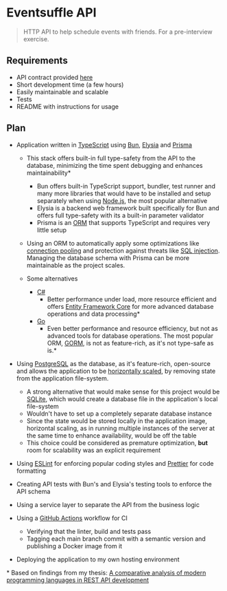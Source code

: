 # Eventsuffle API

> HTTP API to help schedule events with friends. For a pre-interview exercise.

## Requirements

- API contract provided [here](https://gist.github.com/VilluNikolaiV/44eae2829f7ece9c0d0657d502ed8c63)
- Short development time (a few hours)
- Easily maintainable and scalable
- Tests
- README with instructions for usage

## Plan

- Application written in [TypeScript](https://www.typescriptlang.org/) using [Bun](https://bun.sh/), [Elysia](https://elysiajs.com/) and [Prisma](https://www.prisma.io/)
  - This stack offers built-in full type-safety from the API to the database, minimizing the time spent debugging and enhances maintainability\*
    - Bun offers built-in TypeScript support, bundler, test runner and many more libraries that would have to be installed and setup separately when using [Node.js](https://nodejs.org/en), the most popular alternative
    - Elysia is a backend web framework built specifically for Bun and offers full type-safety with its a built-in parameter validator
    - Prisma is an [ORM](https://www.freecodecamp.org/news/what-is-an-orm-the-meaning-of-object-relational-mapping-database-tools/) that supports TypeScript and requires very little setup

  - Using an ORM to automatically apply some optimizations like [connection pooling](https://www.cockroachlabs.com/blog/what-is-connection-pooling/) and protection against threats like [SQL injection](https://www.w3schools.com/sql/sql_injection.asp). Managing the database schema with Prisma can be more maintainable as the project scales.
  - Some alternatives
    - [C#](https://learn.microsoft.com/en-us/dotnet/csharp/tour-of-csharp/overview)
      - Better performance under load, more resource efficient and offers [Entity Framework Core](https://learn.microsoft.com/en-us/ef/core/) for more advanced database operations and data processing\*
    - [Go](https://go.dev/)
      - Even better performance and resource efficiency, but not as advanced tools for database operations. The most popular ORM, [GORM](https://gorm.io/index.html), is not as feature-rich, as it's not type-safe as is.\*

- Using [PostgreSQL](https://www.postgresql.org/) as the database, as it's feature-rich, open-source and allows the application to be [horizontally scaled](https://www.cockroachlabs.com/blog/vertical-scaling-vs-horizontal-scaling/), by removing state from the application file-system.
  - A strong alternative that would make sense for this project would be [SQLite](https://www.sqlite.org/), which would create a database file in the application's local file-system
  - Wouldn't have to set up a completely separate database instance
  - Since the state would be stored locally in the application image, horizontal scaling, as in running multiple instances of the server at the same time to enhance availability, would be off the table
  - This choice could be considered as premature optimization, **but** room for scalability was an explicit requirement

- Using [ESLint](https://eslint.org/) for enforcing popular coding styles and [Prettier](https://prettier.io/) for code formatting
- Creating API tests with Bun's and Elysia's testing tools to enforce the API schema
- Using a service layer to separate the API from the business logic
- Using a [GitHub Actions](https://github.com/features/actions) workflow for CI
  - Verifying that the linter, build and tests pass
  - Tagging each main branch commit with a semantic version and publishing a Docker image from it
- Deploying the application to my own hosting environment

\* Based on findings from my thesis: [A comparative analysis of modern programming languages in REST API development](https://www.theseus.fi/handle/10024/884660)
